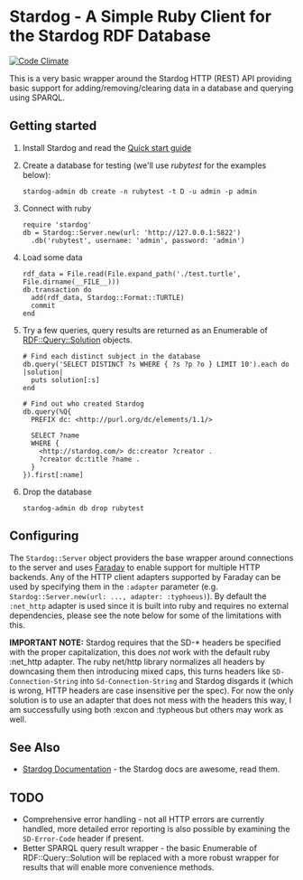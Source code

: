 # Stardog - A Simple Ruby Client for the Stardog RDF Database

[![Code Climate](https://codeclimate.com/github/pdlug/stardog-ruby.png)](https://codeclimate.com/github/pdlug/stardog-ruby)

This is a very basic wrapper around the Stardog HTTP (REST) API providing basic support for adding/removing/clearing data in a database and querying using SPARQL.

## Getting started

1. Install Stardog and read the [Quick start guide](http://stardog.com/docs/quick-start/)
1. Create a database for testing (we'll use _rubytest_ for the examples below):

    ```
    stardog-admin db create -n rubytest -t D -u admin -p admin
    ```
1. Connect with ruby

    ```
    require 'stardog'
    db = Stardog::Server.new(url: 'http://127.0.0.1:5822')
      .db('rubytest', username: 'admin', password: 'admin')
    ```

1. Load some data

    ```
    rdf_data = File.read(File.expand_path('./test.turtle', File.dirname(__FILE__)))
    db.transaction do
      add(rdf_data, Stardog::Format::TURTLE)
      commit
    end
    ```

1. Try a few queries, query results are returned as an Enumerable of [RDF::Query::Solution](http://rdf.rubyforge.org/RDF/Query/Solution.html) objects.

    ```
    # Find each distinct subject in the database
    db.query('SELECT DISTINCT ?s WHERE { ?s ?p ?o } LIMIT 10').each do |solution|
      puts solution[:s]
    end
    ```

    ```
    # Find out who created Stardog
    db.query(%Q{
      PREFIX dc: <http://purl.org/dc/elements/1.1/>

      SELECT ?name
      WHERE { 
        <http://stardog.com/> dc:creator ?creator .
        ?creator dc:title ?name .
      }
    }).first[:name]
    ```

1. Drop the database

    ```
    stardog-admin db drop rubytest
    ```

## Configuring

The `Stardog::Server` object providers the base wrapper around connections to the server and uses [Faraday](https://github.com/lostisland/faraday) to enable support for multiple HTTP backends. Any of the HTTP client adapters supported by Faraday can be used by specifying them in the `:adapter` parameter (e.g. `Stardog::Server.new(url: ..., adapter: :typhoeus)`). By default the `:net_http` adapter is used since it is built into ruby and requires no external dependencies, please see the note below for some of the limitations with this.

**IMPORTANT NOTE:** Stardog requires that the SD-* headers be specified with the proper capitalization, this does *not* work with the default ruby :net_http adapter. The ruby net/http library normalizes all headers by downcasing them then introducing mixed caps, this turns headers like `SD-Connection-String` into `Sd-Connection-String` and Stardog disgards it (which is wrong, HTTP headers are case insensitive per the spec). For now the only solution is to use an adapter that does not mess with the headers this way, I am successfully using both :excon and :typheous but others may work as well.


## See Also

* [Stardog Documentation](http://stardog.com/docs) - the Stardog docs are awesome, read them.

## TODO

* Comprehensive error handling - not all HTTP errors are currently handled, more detailed error reporting is also possible by examining the `SD-Error-Code` header if present.
* Better SPARQL query result wrapper - the basic Enumerable of RDF::Query::Solution will be replaced with a more robust wrapper for results that will enable more convenience methods.
